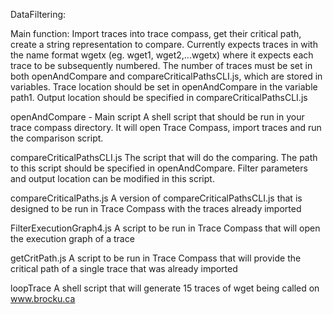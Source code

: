 DataFiltering:

Main function: Import traces into trace compass, get their critical path, create a string representation to compare. 
Currently expects traces in with the name format wgetx (eg. wget1, wget2,...wgetx) where it expects each trace to be subsequently numbered. The number of traces must be set in both openAndCompare and compareCriticalPathsCLI.js, which are stored in variables. 
Trace location should be set in openAndCompare in the variable path1.
Output location should be specified in compareCriticalPathsCLI.js


openAndCompare  - Main script
A shell script that should be run in your trace compass directory. It will open Trace Compass, import traces and run the comparison script.

compareCriticalPathsCLI.js
The script that will do the comparing. The path to this script should be specified in openAndCompare. Filter parameters and output location can be modified in this script.

compareCriticalPaths.js
A version of compareCriticalPathsCLI.js that is designed to be run in Trace Compass with the traces already imported

FilterExecutionGraph4.js
A script to be run in Trace Compass that will open the execution graph of a trace

getCritPath.js
A script to be run in Trace Compass that will provide the critical path of a single trace that was already imported

loopTrace
A shell script that will generate 15 traces of wget being called on www.brocku.ca




